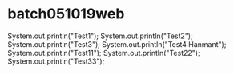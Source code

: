# batch051019web

System.out.println("Test1");
System.out.println("Test2");
System.out.println("Test3");
System.out.println("Test4 Hanmant");
System.out.println("Test11");
System.out.println("Test22");
System.out.println("Test33");